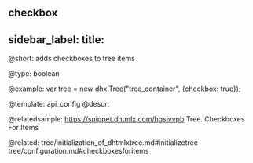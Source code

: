 checkbox
---
sidebar_label: 
title: 
---          

@short: 
adds checkboxes to tree items




@type: boolean

@example: 
var tree = new dhx.Tree("tree_container", {checkbox: true});


@template:	api_config
@descr: 

@relatedsample: https://snippet.dhtmlx.com/hgsivvpb	Tree. Checkboxes For Items

@related: tree/initialization_of_dhtmlxtree.md#initializetree
tree/configuration.md#checkboxesforitems